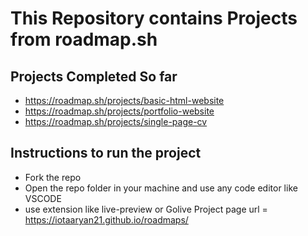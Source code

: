 # This Repository contains Projects from roadmap.sh
## Projects Completed So far

* https://roadmap.sh/projects/basic-html-website
* https://roadmap.sh/projects/portfolio-website
* https://roadmap.sh/projects/single-page-cv


## Instructions to run the project
  * Fork the repo
  * Open the repo folder in your machine and use any code editor like VSCODE
  * use extension like live-preview or Golive
Project page url = https://iotaaryan21.github.io/roadmaps/
